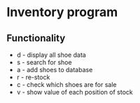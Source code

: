 
<h1>Inventory program</h1>
<h2>Functionality</h2>
<ul>
<li>d - display all shoe data</li>
<li>s - search for shoe</li>
<li>a - add shoes to database</li>
<li>r - re-stock</li>
<li>c - check which shoes are for sale</li>
<li>v - show value of each position of stock</li>
</ul>
